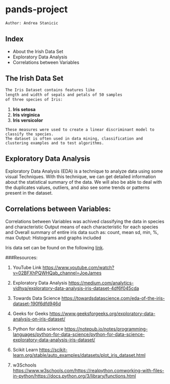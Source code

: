 # pands-project
 ```bash
 Author: Andrea Stanicic
 ```
## Index
* About the Irish Data Set
* Exploratory Data Analysis
* Correlations between Variables

## The Irish Data Set
```bash
The Iris Dataset contains features like 
length and width of sepals and petals of 50 samples 
of three species of Iris:
```
 1. **Iris setosa**
 2. **Iris virginica**
 3. **Iris versicolor**
 ```
These measures were used to create a linear discriminant model to classify the species.
The dataset is often used in data mining, classification and clustering examples and to test algorithms.
```
## Exploratory Data Analysis

Exploratory Data Analysis (EDA) is a technique to analyze data using some visual Techniques. With this technique, we can get detailed information about the statistical summary of the data. We will also be able to deal with the duplicates values, outliers, and also see some trends or patterns present in the dataset.


## Correlations between Variables:

Correlations between Variables was achived classifying the data in species and characteristic
Output means of each characteristic for each species and Overall summary of entire iris data such as: count, mean sd, min, %, max
Output: Histograms and graphs included

Iris data set can be found on the following [link](https://archive.ics.uci.edu/ml/machine-learning-databases/iris/).

###Resources:

1.  YouTube Link
https://www.youtube.com/watch?v=02BFXhPQWHQab_channel=JoeJames

2. Exploratory Data Analysis https://medium.com/analytics-vidhya/exploratory-data-analysis-iris-dataset-4df6f045cda
3. Towards Data Science
https://towardsdatascience.com/eda-of-the-iris-dataset-190f6dfd946d 
4. Geeks for Geeks
https://www.geeksforgeeks.org/exploratory-data-analysis-on-iris-dataset/

5. Python for data science https://notepub.io/notes/programming-languages/python-for-data-science/python-for-data-science-exploratory-data-analysis-iris-dataset/

6. Scikit Learn https://scikit-learn.org/stable/auto_examples/datasets/plot_iris_dataset.html

7. w3Schools https://www.w3schools.com/https://realpython.comworking-with-files-in-python/https://docs.python.org/3/library/functions.html

